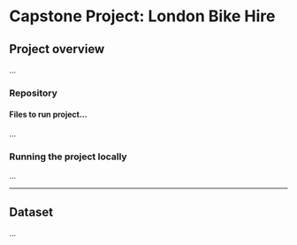 # Capstone Project: London Bike Hire

## Project overview
...

### Repository

#### Files to run project...
...
  


### Running the project locally
...

---
## Dataset
...